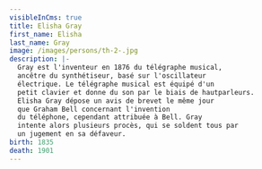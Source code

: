 ```yaml
---
visibleInCms: true
title: Elisha Gray
first_name: Elisha
last_name: Gray
image: /images/persons/th-2-.jpg
description: |-
  Gray est l'inventeur en 1876 du télégraphe musical,
  ancêtre du synthétiseur, basé sur l'oscillateur
  électrique. Le télégraphe musical est équipé d'un
  petit clavier et donne du son par le biais de hautparleurs.
  Elisha Gray dépose un avis de brevet le même jour
  que Graham Bell concernant l'invention
  du téléphone, cependant attribuée à Bell. Gray
  intente alors plusieurs procès, qui se soldent tous par
  un jugement en sa défaveur.
birth: 1835
death: 1901
---
```


